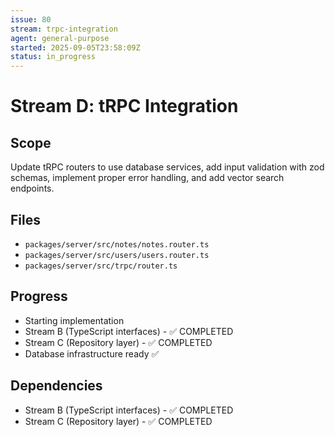 ```yaml
---
issue: 80
stream: trpc-integration
agent: general-purpose
started: 2025-09-05T23:58:09Z
status: in_progress
---
```


# Stream D: tRPC Integration

## Scope
Update tRPC routers to use database services, add input validation with zod schemas, implement proper error handling, and add vector search endpoints.

## Files
- `packages/server/src/notes/notes.router.ts`
- `packages/server/src/users/users.router.ts`
- `packages/server/src/trpc/router.ts`

## Progress
- Starting implementation
- Stream B (TypeScript interfaces) - ✅ COMPLETED
- Stream C (Repository layer) - ✅ COMPLETED
- Database infrastructure ready ✅

## Dependencies
- Stream B (TypeScript interfaces) - ✅ COMPLETED
- Stream C (Repository layer) - ✅ COMPLETED
